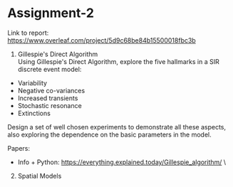 # Assignment-2

Link to report: https://www.overleaf.com/project/5d9c68be84b15500018fbc3b

1. Gillespie's Direct Algorithm \
  Using Gillespie's Direct Algorithm, explore the five hallmarks in a SIR discrete event model: 
  * Variability 
  * Negative co-variances 
  * Increased transients 
  * Stochastic resonance
  * Extinctions 

Design a set of well chosen experiments to demonstrate all these aspects, also exploring the dependence on the basic           parameters in the model.
  
Papers: 
  * Info + Python: https://everything.explained.today/Gillespie_algorithm/ \
  

2. Spatial Models 

